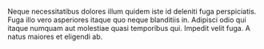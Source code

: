 Neque necessitatibus dolores illum quidem iste id deleniti fuga perspiciatis. Fuga illo vero asperiores itaque quo neque blanditiis in. Adipisci odio qui itaque numquam aut molestiae quasi temporibus qui. Impedit velit fuga. A natus maiores et eligendi ab.